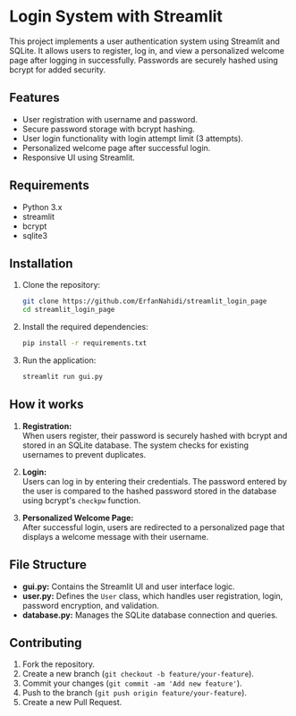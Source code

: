 # Login System with Streamlit

This project implements a user authentication system using Streamlit and SQLite. It allows users to register, log in, and view a personalized welcome page after logging in successfully. Passwords are securely hashed using bcrypt for added security.

## Features
- User registration with username and password.
- Secure password storage with bcrypt hashing.
- User login functionality with login attempt limit (3 attempts).
- Personalized welcome page after successful login.
- Responsive UI using Streamlit.

## Requirements
- Python 3.x
- streamlit
- bcrypt
- sqlite3

## Installation

1. Clone the repository:
    ```bash
    git clone https://github.com/ErfanNahidi/streamlit_login_page
    cd streamlit_login_page
    ```

2. Install the required dependencies:
    ```bash
    pip install -r requirements.txt
    ```

3. Run the application:
    ```bash
    streamlit run gui.py
    ```

## How it works

1. **Registration:**  
   When users register, their password is securely hashed with bcrypt and stored in an SQLite database. The system checks for existing usernames to prevent duplicates.

2. **Login:**  
   Users can log in by entering their credentials. The password entered by the user is compared to the hashed password stored in the database using bcrypt's `checkpw` function.

3. **Personalized Welcome Page:**  
   After successful login, users are redirected to a personalized page that displays a welcome message with their username.

## File Structure
- **gui.py:** Contains the Streamlit UI and user interface logic.
- **user.py:** Defines the `User` class, which handles user registration, login, password encryption, and validation.
- **database.py:** Manages the SQLite database connection and queries.

## Contributing

1. Fork the repository.
2. Create a new branch (`git checkout -b feature/your-feature`).
3. Commit your changes (`git commit -am 'Add new feature'`).
4. Push to the branch (`git push origin feature/your-feature`).
5. Create a new Pull Request.



